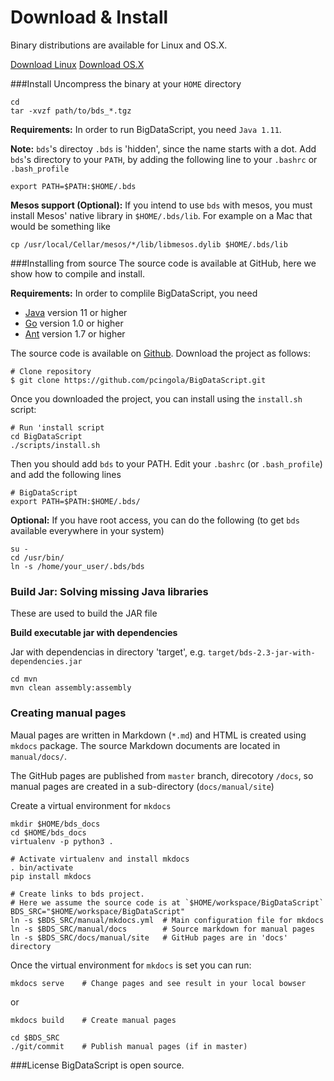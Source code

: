 # Download & Install
Binary distributions are available for Linux and OS.X.

<a class="btn btn-large btn-primary" href="https://github.com/pcingola/BigDataScript/blob/master/distro/bds_Linux.tgz?raw=true">Download Linux</a>
<a class="btn btn-large btn-primary" href="https://github.com/pcingola/BigDataScript/blob/master/distro/bds_Darwin.tgz?raw=true">Download OS.X</a>

###Install
Uncompress the binary at your `HOME` directory
```
cd 
tar -xvzf path/to/bds_*.tgz 
```

**Requirements:** In order to run BigDataScript, you need `Java 1.11`.

**Note:** `bds`'s directoy `.bds` is 'hidden', since the name starts with a dot.
Add `bds`'s directory to your `PATH`, by adding the following line to your `.bashrc` or `.bash_profile`
```
export PATH=$PATH:$HOME/.bds
```

**Mesos support (Optional):**
If you intend to use `bds` with mesos, you must install Mesos' native library in `$HOME/.bds/lib`.
For example on a Mac that would be something like
```
cp /usr/local/Cellar/mesos/*/lib/libmesos.dylib $HOME/.bds/lib
```

###Installing from source
The source code is available at GitHub, here we show how to compile and install.

**Requirements:** In order to complile BigDataScript, you need

- [Java](http://java.com) version 11 or higher
- [Go](http://golang.org/) version 1.0 or higher
- [Ant](http://ant.apache.org/) version 1.7 or higher


The source code is available on [Github](https://github.com/pcingola/BigDataScript).
Download the project as follows:
				
				
```
# Clone repository
$ git clone https://github.com/pcingola/BigDataScript.git
```

Once you downloaded the project, you can install using the `install.sh` script:
```
# Run 'install script
cd BigDataScript
./scripts/install.sh
```
				
Then you should add `bds` to your PATH. Edit your `.bashrc` (or `.bash_profile`) and add the following lines
```
# BigDataScript
export PATH=$PATH:$HOME/.bds/
```
				
**Optional:** If you have root access, you can do the following (to get `bds` available everywhere in your system)
```
su -
cd /usr/bin/
ln -s /home/your_user/.bds/bds
```

### Build Jar: Solving missing Java libraries

These are used to build the JAR file

**Build executable jar with dependencies**

Jar with dependencias in directory 'target', e.g. `target/bds-2.3-jar-with-dependencies.jar`
```
cd mvn
mvn clean assembly:assembly
```

### Creating manual pages

Maual pages are written in Markdown (`*.md`) and HTML is created using `mkdocs` package.
The source Markdown documents are located in `manual/docs/`.

The GitHub pages are published from `master` branch, direcotory `/docs`, so manual pages are created in a sub-directory (`docs/manual/site`)

Create a virtual environment for `mkdocs`
```
mkdir $HOME/bds_docs
cd $HOME/bds_docs
virtualenv -p python3 .

# Activate virtualenv and install mkdocs
. bin/activate
pip install mkdocs

# Create links to bds project.
# Here we assume the source code is at `$HOME/workspace/BigDataScript`
BDS_SRC="$HOME/workspace/BigDataScript"
ln -s $BDS_SRC/manual/mkdocs.yml  # Main configuration file for mkdocs
ln -s $BDS_SRC/manual/docs        # Source markdown for manual pages
ln -s $BDS_SRC/docs/manual/site   # GitHub pages are in 'docs' directory
```

Once the virtual environment for `mkdocs` is set you can run:
```
mkdocs serve    # Change pages and see result in your local bowser
```

or

```
mkdocs build    # Create manual pages

cd $BDS_SRC
./git/commit    # Publish manual pages (if in master)
```

###License
BigDataScript is open source.

